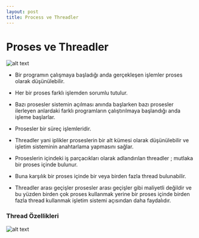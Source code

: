 ```yaml
---
layout: post
title: Process ve Threadler 
---
```

 
# Proses ve Threadler

![alt text](http://javaquicknotes.com/web/img/question/ThreadProcess.png "Proses thread gösterimi")


* Bir programın çalışmaya başladığı anda gerçekleşen işlemler proses olarak düşünülebilir.

* Her bir proses farklı işlemden sorumlu tutulur.

* Bazı prosesler sistemin açılması anında başlarken bazı prosesler ilerleyen anlardaki farklı programların çalıştırılmaya başlandığı anda işleme başlarlar.

* Prosesler bir süreç işlemleridir.

* Threadler yani iplikler proseslerin bir alt kümesi olarak düşünülebilir ve işletim sisteminin anahtarlama yapmasını  sağlar.

* Proseslerin içindeki iş parçacıkları olarak adlandırılan threadler ; mutlaka bir proses içinde bulunur.

* Buna karşılık bir proses içinde bir veya birden fazla thread bulunabilir.

* Threadler arası geçişler prosesler arası geçişler gibi maliyetli değildir ve bu yüzden birden çok proses kullanmak yerine 
bir proses içinde birden fazla thread kullanmak işletim sistemi açısından daha faydalıdır.



### Thread Özellikleri

![alt text](http://4.bp.blogspot.com/-RGjArbPoBp4/U76ZGIdCzRI/AAAAAAAAGH4/aZ43_VjwauE/s1600/iplik-thread.jpg "Proses thread farkları")


